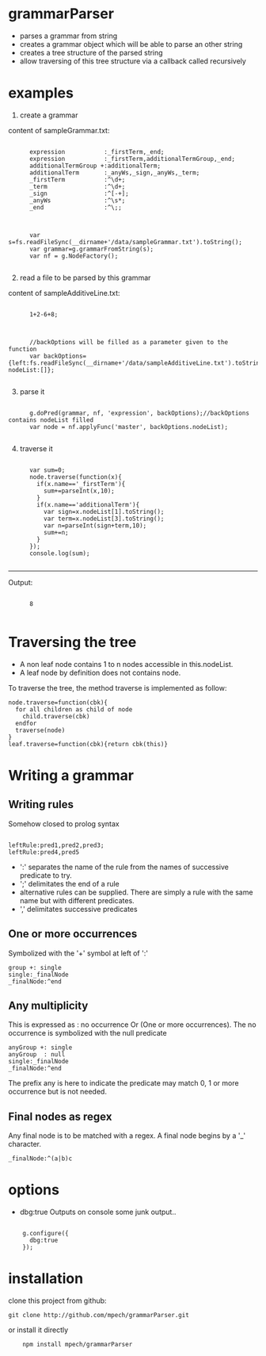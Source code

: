 grammarParser
========

- parses a grammar from string
- creates a grammar object which will be able to parse an other string
- creates a tree structure of the parsed string
- allow traversing of this tree structure via a callback called recursively

examples
========

1. create a grammar
  
  content of sampleGrammar.txt:
  <pre><code>
      expression           :_firstTerm,_end;
      expression           :_firstTerm,additionalTermGroup,_end;
      additionalTermGroup +:additionalTerm;
      additionalTerm       :_anyWs,_sign,_anyWs,_term;
      _firstTerm           :^\d+;
      _term                :^\d+;
      _sign                :^[-+];
      _anyWs               :^\s*;
      _end                 :^\;;
  </code></pre>
  <pre><code>
      var s=fs.readFileSync(__dirname+'/data/sampleGrammar.txt').toString();
      var grammar=g.grammarFromString(s);
      var nf = g.NodeFactory();
  </code></pre>
  
2. read a file to be parsed by this grammar
  
  content of sampleAdditiveLine.txt:
  <pre><code>
      1+2-6+8;
  </code></pre>
  
  <pre><code>
      //backOptions will be filled as a parameter given to the function
      var backOptions={left:fs.readFileSync(__dirname+'/data/sampleAdditiveLine.txt').toString(), nodeList:[]};
  </code></pre>
  
3. parse it
  
  <pre><code>
      g.doPred(grammar, nf, 'expression', backOptions);//backOptions contains nodeList filled
      var node = nf.applyFunc('master', backOptions.nodeList);
  </code></pre>
  
4. traverse it
  
  <pre><code>
      var sum=0;
      node.traverse(function(x){
        if(x.name=='_firstTerm'){
          sum+=parseInt(x,10);
        }
        if(x.name=='additionalTerm'){
          var sign=x.nodeList[1].toString();
          var term=x.nodeList[3].toString();
          var n=parseInt(sign+term,10);
          sum+=n;
        }
      });
      console.log(sum);
  </code></pre>
  
  ***
  Output:
  
  <pre><code>
      8
  </code></pre>
  

Traversing the tree
===================
- A non leaf node contains 1 to n nodes accessible in this.nodeList.
- A leaf node by definition does not contains node.

To traverse the tree, the method traverse is implemented as follow:

    node.traverse=function(cbk){
      for all children as child of node
        child.traverse(cbk)
      endfor
      traverse(node)
    }
    leaf.traverse=function(cbk){return cbk(this)}

Writing a grammar
=================
Writing rules
-------------------------------------------------------------
Somehow closed to prolog syntax
<pre><code>
leftRule:pred1,pred2,pred3;
leftRule:pred4,pred5
</code></pre>

- ':' separates the name of the rule from the names of successive predicate to try.
- ';' delimitates the end of a rule
- alternative rules can be supplied. There are simply a rule with the same name but with different predicates.
- ',' delimitates successive predicates

One or more occurrences
-------------------------------------------------------------
Symbolized with the '+' symbol at left of ':'

    group +: single
    single:_finalNode
    _finalNode:^end

Any multiplicity
-------------------------------------------------------------
This is expressed as : no occurrence Or (One or more occurrences).
The no occurrence is symbolized with the null predicate

    anyGroup +: single
    anyGroup  : null
    single:_finalNode
    _finalNode:^end

The prefix any is here to indicate the predicate may match 0, 1 or more occurrence but is not needed.

Final nodes as regex
-------------------------------------------------------------
Any final node is to be matched with a regex.
A final node begins by a '_' character.

    _finalNode:^(a|b)c


options
=======
- dbg:true
Outputs on console some junk output..

<pre><code>
    g.configure({
      dbg:true
    });
</code></pre>

installation
============
clone this project from github:

    git clone http://github.com/mpech/grammarParser.git

or install it directly

		npm install mpech/grammarParser

